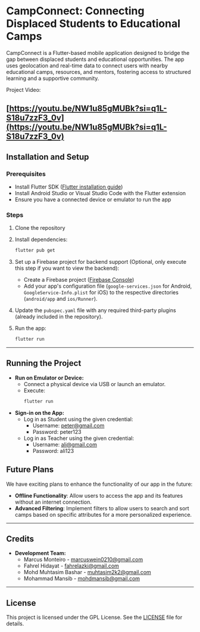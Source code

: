 

# CampConnect: Connecting Displaced Students to Educational Camps

CampConnect is a Flutter-based mobile application designed to bridge the gap between displaced students and educational opportunities. The app uses geolocation and real-time data to connect users with nearby educational camps, resources, and mentors, fostering access to structured learning and a supportive community.

Project Video:

[https://youtu.be/NW1u85gMUBk?si=q1L-S18u7zzF3_0v](https://youtu.be/NW1u85gMUBk?si=q1L-S18u7zzF3_0v)
---

## Installation and Setup

### Prerequisites
- Install Flutter SDK ([Flutter installation guide](https://flutter.dev/docs/get-started/install))
- Install Android Studio or Visual Studio Code with the Flutter extension
- Ensure you have a connected device or emulator to run the app

### Steps
1. Clone the repository
2. Install dependencies:
   ```bash
   flutter pub get
   ```
3. Set up a Firebase project for backend support (Optional, only execute this step if you want to view the backend):
   - Create a Firebase project ([Firebase Console](https://console.firebase.google.com/))
   - Add your app's configuration file (`google-services.json` for Android, `GoogleService-Info.plist` for iOS) to the respective directories (`android/app` and `ios/Runner`).
   
4. Update the `pubspec.yaml` file with any required third-party plugins (already included in the repository).

5. Run the app:
   ```bash
   flutter run
   ```

---

## Running the Project

- **Run on Emulator or Device:**
   - Connect a physical device via USB or launch an emulator.
   - Execute:
     ```bash
     flutter run
     ```
- **Sign-in on the App:**
   - Log in as Student using the given credential:
     - Username: peter@gmail.com
     - Password: peter123
   - Log in as Teacher using the given credential:
     - Username: ali@gmail.com
     - Password: ali123

## Future Plans

We have exciting plans to enhance the functionality of our app in the future:

- **Offline Functionality**: Allow users to access the app and its features without an internet connection.
- **Advanced Filtering**: Implement filters to allow users to search and sort camps based on specific attributes for a more personalized experience.

---

## Credits
- **Development Team:**
  - Marcus Monteiro - marcuswein0210@gmail.com
  - Fahrel Hidayat - fahrelazki@gmail.com
  - Mohd Muhtasim Bashar - muhtasim2k2@gmail.com
  - Mohammad Mansib - mohdmansib@gmail.com

---

## License
This project is licensed under the GPL License. See the [LICENSE](LICENSE) file for details.

